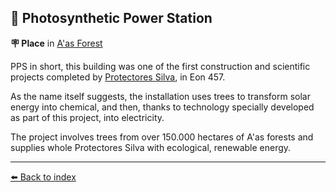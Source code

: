 ## 🌿 Photosynthetic Power Station

**🪧 Place** in [A'as Forest](../refs/aas_forest.md)

PPS in short, this building was one of the first construction and scientific projects completed by [Protectores Silva](../refs/protectores_silva.md), in Eon 457.

As the name itself suggests, the installation uses trees to transform solar energy into chemical, and then, thanks to technology specially developed as part of this project, into electricity.

The project involves trees from over 150.000 hectares of A'as forests and supplies whole Protectores Silva with ecological, renewable energy.


----------
[⬅️ Back to index](../refs/#e470_s)